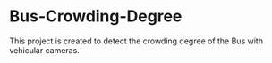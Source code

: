 # Bus-Crowding-Degree
This project is created to detect the crowding degree of the Bus with vehicular cameras.
